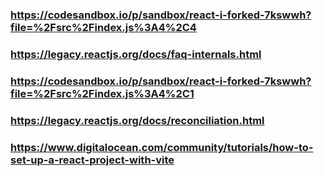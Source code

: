 ### https://codesandbox.io/p/sandbox/react-i-forked-7kswwh?file=%2Fsrc%2Findex.js%3A4%2C4

### https://legacy.reactjs.org/docs/faq-internals.html

### https://codesandbox.io/p/sandbox/react-i-forked-7kswwh?file=%2Fsrc%2Findex.js%3A4%2C1

### https://legacy.reactjs.org/docs/reconciliation.html

### https://www.digitalocean.com/community/tutorials/how-to-set-up-a-react-project-with-vite